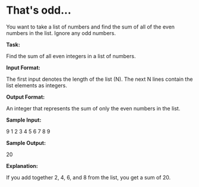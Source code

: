 
# That's odd...

You want to take a list of numbers and find the sum of all of the even numbers in the list. Ignore any odd numbers. 

**Task:**

Find the sum of all even integers in a list of numbers. 

**Input Format:**

The first input denotes the length of the list (N). The next N lines contain the list elements as integers. 

**Output Format:**

An integer that represents the sum of only the even numbers in the list. 

**Sample Input:**

9 
1 
2 
3 
4 
5 
6 
7 
8 
9 

**Sample Output:**  

20

**Explanation:**

If you add together 2, 4, 6, and 8 from the list, you get a sum of 20.